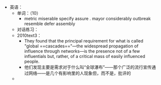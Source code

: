- 英语：
	- 单词：（10）
		- metric
		  miserable
		  specify
		  assure .
		  mayor
		  considerably
		  outbreak
		  resemble
		  defer
		  assembly
	- 对话练习：
	- 2010text3：
		- They found that the principal requirement for what is called "global ==cascades=="—the widespread propagation of influence through networks—is the presence not of a few influentials but, rather, of a critical mass of easily influenced people.
		- 他们发现主要是需求对于什么叫“全球瀑布”——那个广泛的流行宣传通过网络——是几个有影响里的人现象但，而不是，批评的
	-